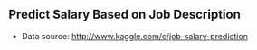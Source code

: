 ## Predict Salary Based on Job Description
+ Data source: http://www.kaggle.com/c/job-salary-prediction
